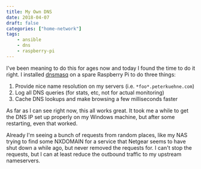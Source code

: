 ```yaml
---
title: My Own DNS
date: 2018-04-07
draft: false
categories: ["home-network"]
tags: 
    - ansible
    - dns
    - raspberry-pi
---
```


I've been meaning to do this for ages now and today I found the time to do it right. I installed [dnsmasq][dnsmasq] on a spare Raspberry Pi to do three things:

1. Provide nice name resolution on my servers (i.e. `*foo*.peterkuehne.com`)
2. Log all DNS queries (for stats, etc, not for actual monitoring)
3. Cache DNS lookups and make browsing a few milliseconds faster

As far as I can see right now, this all works great. It took me a while to get the DNS IP set up properly on my Windows machine, but after some restarting, even that worked.

Already I'm seeing a bunch of requests from random places, like my NAS trying to find some NXDOMAIN for a service that Netgear seems to have shut down a while ago, but never removed the requests for. I can't stop the requests, but I can at least reduce the outbound traffic to my upstream nameservers.

[dnsmasq]: http://www.thekelleys.org.uk/dnsmasq/doc.html
